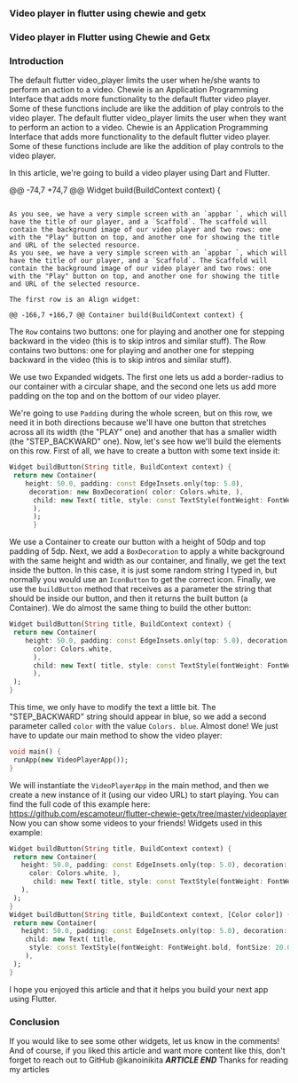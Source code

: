 
### Video player in flutter using chewie and getx
### Video player in Flutter using Chewie and Getx

### Introduction

The default flutter video_player limits the user when he/she wants to perform an action to a video. Chewie is an Application Programming Interface that adds more functionality to the default flutter video player. Some of these functions include are like the addition of play controls to the video player.
The default flutter video_player limits the user when they want to perform an action to a video. Chewie is an Application Programming Interface that adds more functionality to the default flutter video player. Some of these functions include are like the addition of play controls to the video player.

In this article, we're going to build a video player using Dart and Flutter.

@@ -74,7 +74,7 @@ Widget build(BuildContext context) {
```

As you see, we have a very simple screen with an `appbar `, which will have the title of our player, and a `Scaffold`. The scaffold will contain the background image of our video player and two rows: one with the "Play" button on top, and another one for showing the title and URL of the selected resource.
As you see, we have a very simple screen with an `appbar `, which will have the title of our player, and a `Scaffold`. The Scaffold will contain the background image of our video player and two rows: one with the "Play" button on top, and another one for showing the title and URL of the selected resource.

The first row is an Align widget:

@@ -166,7 +166,7 @@ Container build(BuildContext context) {
```

The `Row` contains two buttons: one for playing and another one for stepping backward in the video (this is to skip intros and similar stuff).
The Row contains two buttons: one for playing and another one for stepping backward in the video (this is to skip intros and similar stuff).

We use two Expanded widgets. The first one lets us add a border-radius to our container with a circular shape, and the second one lets us add more padding on the top and on the bottom of our video player.

We're going to use `Padding` during the whole screen, but on this row, we need it in both directions because we'll have one button that stretches across all its width (the "PLAY" one) and another that has a smaller width (the "STEP_BACKWARD" one).
Now, let's see how we'll build the elements on this row. First of all, we have to create a button with some text inside it:
```dart
Widget buildButton(String title, BuildContext context) { 
 return new Container( 
    height: 50.0, padding: const EdgeInsets.only(top: 5.0),
     decoration: new BoxDecoration( color: Colors.white, ),
      child: new Text( title, style: const TextStyle(fontWeight: FontWeight.bold, fontSize: 20.0), 
      ), 
      ); 
      }
```
We use a Container to create our button with a height of 50dp and top padding of 5dp.
Next, we add a `BoxDecoration` to apply a white background with the same height and width as our container, and finally, we get the text inside the button. In this case, it is just some random string I typed in, but normally you would use an `IconButton` to get the correct icon.
Finally, we use the `buildButton` method that receives as a parameter the string that should be inside our button, and then it returns the built button (a Container).
We do almost the same thing to build the other button:
```dart
Widget buildButton(String title, BuildContext context) { 
 return new Container(
    height: 50.0, padding: const EdgeInsets.only(top: 5.0), decoration: new BoxDecoration( 
      color: Colors.white, 
      ), 
      child: new Text( title, style: const TextStyle(fontWeight: FontWeight.bold, fontSize: 20.0), 
      ),
 ); 
}
```
This time, we only have to modify the text a little bit. The "STEP_BACKWARD" string should appear in blue, so we add a second parameter called `color` with the value `Colors. blue`.
Almost done! We just have to update our main method to show the video player:
```dart
void main() { 
 runApp(new VideoPlayerApp());
}
```
We will instantiate the `VideoPlayerApp` in the main method, and then we create a new instance of it (using our video URL) to start playing.
You can find the full code of this example here: https://github.com/escamoteur/flutter-chewie-getx/tree/master/videoplayer
Now you can show some videos to your friends!
Widgets used in this example:
```dart
Widget buildButton(String title, BuildContext context) { 
 return new Container( 
   height: 50.0, padding: const EdgeInsets.only(top: 5.0), decoration: new BoxDecoration( 
     color: Colors.white, ),
      child: new Text( title, style: const TextStyle(fontWeight: FontWeight.bold, fontSize: 20.0),
   ), 
 ); 
}
Widget buildButton(String title, BuildContext context, [Color color]) { 
 return new Container(
   height: 50.0, padding: const EdgeInsets.only(top: 5.0), decoration: new BoxDecoration( color: color, ),
    child: new Text( title,
     style: const TextStyle(fontWeight: FontWeight.bold, fontSize: 20.0),
    ), 
 ); 
}
```
I hope you enjoyed this article and that it helps you build your next app using Flutter.
### Conclusion
If you would like to see some other widgets, let us know in the comments! And of course, if you liked this article and want more content like this, don't forget to reach out to GitHub @kanoinikita
***ARTICLE END***
Thanks for reading my articles
